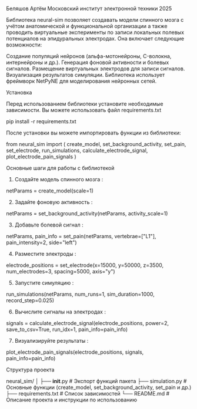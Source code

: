 Беляшов Артём
Московский институт электронной техники
2025

Библиотека neural-sim позволяет создавать модели спинного мозга с учётом анатомической и функциональной организации а также проводить виртуальные эксперименты по записи локальных полевых потенциалов на эпидуральных электродах. Она включает следующие возможности:

Создание популяций нейронов (альфа-мотонейроны, C-волокна, интернейроны и др.).
Генерация фоновой активности и болевых сигналов.
Размещение виртуальных электродов для записи сигналов.
Визуализация результатов симуляции.
Библиотека использует фреймворк NetPyNE для моделирования нейронных сетей.

Установка

Перед использованием библиотеки установите необходимые зависимости. Вы можете использовать файл requirements.txt

pip install -r requirements.txt

После установки вы можете импортировать функции из библиотеки:

from neural_sim import (
    create_model,
    set_background_activity,
    set_pain,
    set_electrode,
    run_simulations,
    calculate_electrode_signal,
    plot_electrode_pain_signals
)

Основные шаги для работы с библиотекой

1. Создайте модель спинного мозга :
   
netParams = create_model(scale=1)

2. Задайте фоновую активность :

netParams = set_background_activity(netParams, activity_scale=1)

3. Добавьте болевой сигнал :

netParams, pain_info = set_pain(netParams, vertebrae=["L1"], pain_intensity=2, side="left")

4. Разместите электроды :

electrode_positions = set_electrode(x=15000, y=50000, z=3500, num_electrodes=3, spacing=5000, axis="y")

5. Запустите симуляцию :

run_simulations(netParams, num_runs=1, sim_duration=1000, record_step=0.025)

6. Вычислите сигналы на электродах :

signals = calculate_electrode_signal(electrode_positions, power=2, save_to_csv=True, run_idx=1, pain_info=pain_info)

7. Визуализируйте результаты :

plot_electrode_pain_signals(electrode_positions, signals, pain_info=pain_info)

Структура проекта

neural_sim/
│
├── __init__.py          # Экспорт функций пакета
├── simulation.py        # Основные функции (create_model, set_background_activity, set_pain и др.)
├── requirements.txt     # Список зависимостей
└── README.md            # Описание проекта и инструкции по использованию

